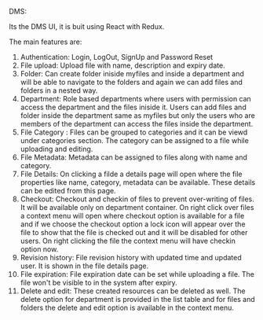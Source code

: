 DMS:

Its the DMS UI, it is buit using React with Redux.

The main features are:

1. Authentication: Login, LogOut, SignUp and Password Reset
2. File upload: Upload file with name, description and expiry date.
3. Folder: Can create folder iniside myfiles and inside a department and will be able to navigate to the folders and again we can add files and folders in a nested way.
4. Department: Role based departments where users with permission can access the department and the files iniside it. Users can add files and folder inside the department same as myfiles but only the users who are members of the department can access the files inside the department.
5. File Category : Files can be grouped to categories and it can be viewd under categories section. The category can be assigned to a file while uploading and editing.
6. File Metadata: Metadata can be assigned to files along with name and category.
7. File Details: On clicking a filde a details page will open where the file properties like name, category, metadata can be available. These details can be edited from this page.
8. Checkout: Checkout and checkin of files to prevent over-writing of files. It will be available only on department container. On right click over files a context menu will open where checkout option is available for a file and if we choose the checkout option a lock icon will appear over the file to show that the file is checked out and it will be disabled for other users. On right clicking the file the context menu will have checkin option now.
9. Revision history: File revision history with updated time and updated user. It is shown in the file details page.
10. File expiration: File expiration date can be set while uploading a file. The file won't be visible to in the system after expiry.
11. Delete and edit: These created resources can be deleted as well. The delete option for department is provided in the list table and for files and folders the delete and edit option is available in the context menu.
